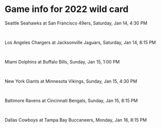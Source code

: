 # Game info for 2022 wild card

Seattle Seahawks at San Francisco 49ers, Saturday, Jan 14, 4:30 PM


<br/>

Los Angeles Chargers at Jacksonville Jaguars, Saturday, Jan 14, 8:15 PM


<br/>

Miami Dolphins at Buffalo Bills, Sunday, Jan 15, 1:00 PM


<br/>

New York Giants at Minnesota Vikings, Sunday, Jan 15, 4:30 PM


<br/>

Baltimore Ravens at Cincinnati Bengals, Sunday, Jan 15, 8:15 PM


<br/>

Dallas Cowboys at Tampa Bay Buccaneers, Monday, Jan 16, 8:15 PM

